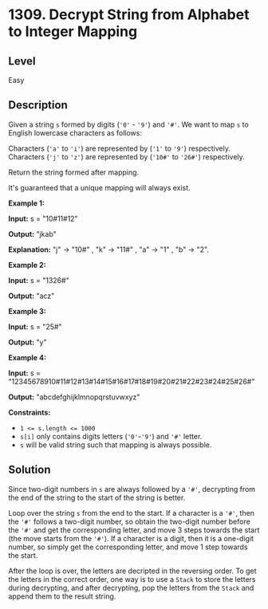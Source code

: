 # 1309. Decrypt String from Alphabet to Integer Mapping
## Level
Easy

## Description
Given a string `s` formed by digits (`'0'` - `'9'`) and `'#'`. We want to map `s` to English lowercase characters as follows:

Characters (`'a'` to `'i'`) are represented by (`'1'` to `'9'`) respectively.
Characters (`'j'` to `'z'`) are represented by (`'10#'` to `'26#'`) respectively.

Return the string formed after mapping.

It's guaranteed that a unique mapping will always exist.

**Example 1:**

**Input:** s = "10#11#12"

**Output:** "jkab"

**Explanation:** "j" -> "10#" , "k" -> "11#" , "a" -> "1" , "b" -> "2".

**Example 2:**

**Input:** s = "1326#"

**Output:** "acz"

**Example 3:**

**Input:** s = "25#"

**Output:** "y"

**Example 4:**

**Input:** s = "12345678910#11#12#13#14#15#16#17#18#19#20#21#22#23#24#25#26#"

**Output:** "abcdefghijklmnopqrstuvwxyz"

**Constraints:**

* `1 <= s.length <= 1000`
* `s[i]` only contains digits letters (`'0'`-`'9'`) and `'#'` letter.
* `s` will be valid string such that mapping is always possible.

## Solution
Since two-digit numbers in `s` are always followed by a `'#'`, decrypting from the end of the string to the start of the string is better.

Loop over the string `s` from the end to the start. If a character is a `'#'`, then the `'#'` follows a two-digit number, so obtain the two-digit number before the `'#'` and get the corresponding letter, and move 3 steps towards the start (the move starts from the `'#'`). If a character is a digit, then it is a one-digit number, so simply get the corresponding letter, and move 1 step towards the start.

After the loop is over, the letters are decripted in the reversing order. To get the letters in the correct order, one way is to use a `Stack` to store the letters during decrypting, and after decrypting, pop the letters from the `Stack` and append them to the result string.
